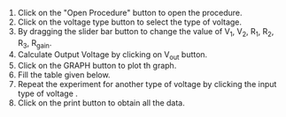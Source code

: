
1. Click on the "Open Procedure" button to open the procedure.<br> 
2. Click on the voltage type button to select the type of voltage.<br> 
3. By dragging the slider bar button to change the value of V<sub>1</sub>,  V<sub>2</sub>, R<sub>1</sub>,  R<sub>2</sub>,  R<sub>3</sub>,  R<sub>gain</sub>.<br> 
4. Calculate Output Voltage by clicking on V<sub>out</sub> button.<br> 
5. Click on the GRAPH button to plot th graph. <br> 
6. Fill the table given below.<br> 
7. Repeat the experiment for another type of voltage by clicking the input type of voltage .<br> 
8. Click on the print button to obtain  all the  data.

